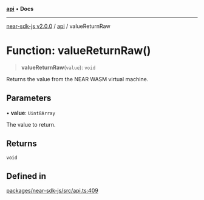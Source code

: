 [**api**](../README.md) • **Docs**

***

[near-sdk-js v2.0.0](../../packages.md) / [api](../README.md) / valueReturnRaw

# Function: valueReturnRaw()

> **valueReturnRaw**(`value`): `void`

Returns the value from the NEAR WASM virtual machine.

## Parameters

• **value**: `Uint8Array`

The value to return.

## Returns

`void`

## Defined in

[packages/near-sdk-js/src/api.ts:409](https://github.com/dim-daskalov/near-sdk-js/blob/d72c9c5d6e6863e8c60ad0aa42a57e43d9805f07/packages/near-sdk-js/src/api.ts#L409)
